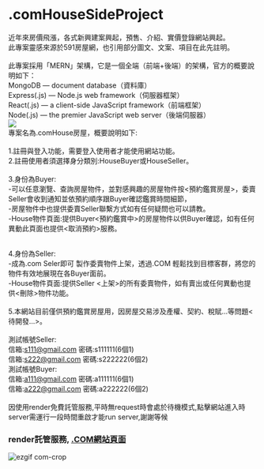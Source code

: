 # .comHouseSideProject
近年來房價飛漲，各式新興建案興起，預售、介紹、實價登錄網站興起。<br/>
此專案靈感來源於591房屋網，也引用部分圖文、文案、項目在此先註明。<br/>
<br/>
此專案採用「MERN」架構，它是一個全端（前端+後端）的架構，官方的概要說明如下：<br/>
MongoDB — document database（資料庫）<br/>
Express(.js) — Node.js web framework（伺服器框架）<br/>
React(.js) — a client-side JavaScript framework（前端框架）<br/>
Node(.js) — the premier JavaScript web server（後端伺服器）<br/>
<img src="https://webimages.mongodb.com/_com_assets/cms/mern-stack-b9q1kbudz0.png?auto=format%2Ccompress"/><br/>
專案名為.comHouse房屋，概要說明如下:<br/>
<br/>
1.註冊與登入功能，需要登入使用者才能使用網站功能。<br/>
2.註冊使用者須選擇身分類別:HouseBuyer或HouseSeller。<br/>
<br/>
3.身份為Buyer:<br/>
  -可以任意瀏覽、查詢房屋物件，並對感興趣的房屋物件按<預約鑑賞房屋>，委賣Seller會收到通知並依預約順序跟Buyer確認鑑賞時間細節，<br/>
  -房屋物件中也提供委賣Seller聯繫方式如有任何疑問也可以請教。<br/>
  -House物件頁面:提供Buyer<預約鑑賞中>的房屋物件以供Buyer確認，如有任何異動此頁面也提供<取消預約>服務。<br/>
  <br/>

4.身份為Seller:<br/>
  -成為.com Seler即可 製作委賣物件上架，透過.COM 輕鬆找到目標客群，將您的物件有效地展現在各Buyer面前。<br/>
  -House物件頁面:提供Seller <上架>的所有委賣物件，如有賣出或任何異動也提供<刪除>物件功能。<br/>
  <br/>
5.本網站目前僅供預約鑑賞房屋用，因房屋交易涉及產權、契約、稅賦...等問題<待開發...>。<br/>
<br/>
測試帳號Seller:<br/>
信箱:s111@gmail.com 密碼:s111111(6個1)<br/>
信箱:s222@gmail.com 密碼:s222222(6個2)<br/>
測試帳號Buyer:<br/>
信箱:a111@gmail.com 密碼:a111111(6個1)<br/>
信箱:a222@gmail.com 密碼:a222222(6個2)<br/>
<br/>
因使用render免費託管服務,平時無request時會處於待機模式,點擊網站進入時server需運行一段時間重啟才能run server,謝謝等候
<h3> render託管服務,  <a href="https://comhouse.onrender.com/">.COM網站頁面</a> </h3>

![ezgif com-crop](https://user-images.githubusercontent.com/107973729/218757231-4e484d20-4341-4836-91a3-460d6f925269.gif)
